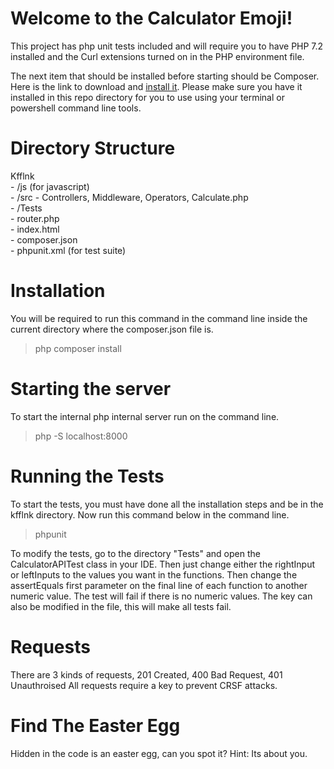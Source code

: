 ﻿# Welcome to the Calculator Emoji!

This project has php unit tests included and will require you to have PHP 7.2 installed and the Curl extensions turned on in the PHP environment file.

The next item that should be installed before starting should be Composer.
Here is the link to download and [install it](https://getcomposer.org/download/).
Please make sure you have it installed in this repo directory for you to use using your terminal or powershell command line tools.

# Directory Structure

Kfflnk <br>
	- /js (for javascript)<br>
	- /src	- Controllers, Middleware, Operators, Calculate.php<br>
	- /Tests<br>
	- router.php<br>
	- index.html<br>
	- composer.json<br>
	- phpunit.xml (for test suite)<br>

# Installation
You will be required to run this command in the command line inside the current directory where the composer.json file is.

> php composer install

# Starting the server
To start the internal php internal server run on the command line.

>  php -S localhost:8000

# Running the Tests
To start the tests, you must have done all the installation steps and be in the kfflnk directory.
 Now run this command below in the command line.

>  phpunit

To modify the tests, go to the directory "Tests" and open the CalculatorAPITest class in your IDE.
Then just change either the rightInput or leftInputs to the values you want in the functions.
Then change the assertEquals first parameter on the final line of each function to another numeric value.
The test will fail if there is no numeric values.
The key can also be modified in the file, this will make all tests fail.

# Requests
There are 3 kinds of requests, 201 Created, 400 Bad Request, 401 Unauthroised
All requests require a key to prevent CRSF attacks.

# Find The Easter Egg
Hidden in the code is an easter egg, can you spot it?
Hint: Its about you.
